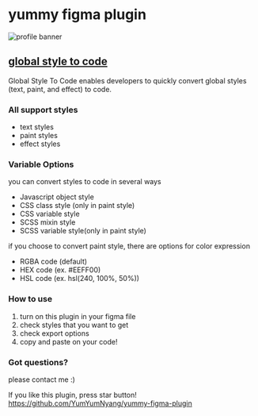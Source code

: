 # yummy figma plugin 

![profile banner](https://user-images.githubusercontent.com/56557862/209547312-f71c252f-53bc-4814-868a-fbf57418d6eb.png)

## <a href="https://www.figma.com/community/plugin/1143791863042221668/global-style-to-code">global style to code</a>
Global Style To Code enables developers to quickly convert global styles (text, paint, and effect) to code. 


### All support styles 
- text styles
- paint styles
- effect styles


### Variable Options
you can convert styles to code in several ways

- Javascript object style
- CSS class style (only in paint style)
- CSS variable style
- SCSS mixin style
- SCSS variable style(only in paint style) 


if you choose to convert paint style, there are options for color expression

- RGBA code (default)
- HEX code (ex. #EEFF00)
- HSL code (ex. hsl(240, 100%, 50%))


### How to use
1. turn on this plugin in your figma file
2. check styles that you want to get
3. check export options
4. copy and paste on your code!

### Got questions?
please contact me :) 



If you like this plugin, press star button!
https://github.com/YumYumNyang/yummy-figma-plugin



